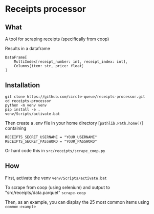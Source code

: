# Receipts processor

## What
A tool for scraping receipts (specifically from coop)

Results in a dataframe
```
DataFrame[
    MultiIndex[receipt_number: int, receipt_index: int],
    Columns[item: str, price: float]
]
```

## Installation
```
git clone https://github.com/circle-queue/receipts-processor.git
cd receipts-processor
python -m venv venv
pip install -e .
venv/Scripts/activate.bat
```
Then create a .env file in your home directory [```pathlib.Path.home()```] containing
```
RECEIPTS_SECRET_USERNAME = "YOUR_USERNAME"
RECEIPTS_SECRET_PASSWORD = "YOUR_PASSWORD"
```
Or hard code this in ```src/receipts/scrape_coop.py```

## How
First, activate the venv
```venv/Scripts/activate.bat```

To scrape from coop (using selenium) and output to "src/receipts/data.parquet" 
    ```scrape-coop```

Then, as an example, you can display the 25 most common items using
    ```common-example```
